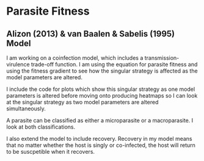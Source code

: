 # Parasite Fitness 

## Alizon (2013) & van Baalen & Sabelis (1995) Model

I am working on a coinfection model, which includes a transmission-virulence trade-off function. I am using the equation for parasite fitness and using the fitness gradient to see how the singular strategy is affected as the model parameters are altered.

I include the code for plots which show this singular strategy as one model parameters is altered before moving onto producing heatmaps so I can look at the singular strategy as two model parameters are altered simultaneously.

A parasite can be classified as either a microparasite or a macroparasite. I look at both classifications.

I also extend the model to include recovery. Recovery in my model means that no matter whether the host is singly or co-infected, the host will return to be suscpetible when it recovers.
